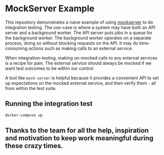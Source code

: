# MockServer Example

This repository demonstrates a naive example of using [mockserver](https://www.mock-server.com/) to do integration
testing. The use-case is where a system may have both an API server and a background worker. The API server puts jobs in
a queue for the background worker. The background worker operates on a separate process, doing so without blocking
requests on the API. It may do time-consuming actions such as making calls to an external service.

When integration-testing, making un-mocked calls to any external services is a recipe for pain. The external service
should always be mocked if we want test outcomes to be within our control.

A tool like `mock-server` is helpful because it provides a convenient API to set up expectations on the mocked external
service, and then verify them - all from within the test suite.

## Running the integration test

```bash
docker-compose up
```

## Thanks to the team for all the help, inspiration and motivation to keep work meaningful during these crazy times.
